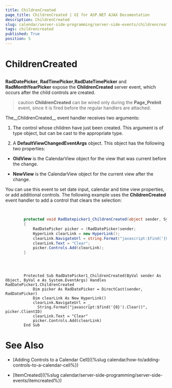 ```yaml
---
title: ChildrenCreated
page_title: ChildrenCreated | UI for ASP.NET AJAX Documentation
description: ChildrenCreated
slug: calendar/server-side-programming/server-side-events/childrencreated
tags: childrencreated
published: True
position: 5
---
```


# ChildrenCreated



## 

__RadDatePicker__, __RadTimePicker__,__RadDateTimePicker__ and __RadMonthYearPicker__ expose the __ChildrenCreated__ server event, which occurs after the child controls are created.

>caution  __ChildrenCreated__ can be wired only during the __Page_PreInit__ event, since it is fired before the regular handlers are attached.
>


The__ChildrenCreated__ event handler receives two arguments:

1. The control whose children have just been created. This argument is of type object, but can be cast to the appropriate type.

1. A __DefaultViewChangedEventArgs__ object. This object has the following two properties:

* __OldView__ is the CalendarView object for the view that was current before the change.

* __NewView__ is the CalendarView object for the current view after the change.

You can use this event to set date input, calendar and time view properties, or add additional controls. The following example uses the __ChildrenCreated__ event handler to add a control that clears the selection:



````C#
	
	
	    protected void RadDatepicker1_ChildrenCreated(object sender, System.EventArgs e)
	    {
	        RadDatePicker picker = (RadDatePicker)sender;
	        HyperLink clearLink = new HyperLink();
	        clearLink.NavigateUrl = string.Format("javascript:$find('{0}').Clear()", picker.ClientID);
	        clearLink.Text = "Clear";
	        picker.Controls.Add(clearLink);
	    }
				
````
````VB.NET
	     
	
	    Protected Sub RadDatePicker1_ChildrenCreated(ByVal sender As Object, ByVal e As System.EventArgs) Handles RadDatePicker1.ChildrenCreated
	        Dim picker As RadDatePicker = DirectCast(sender, RadDatePicker)
	        Dim clearLink As New HyperLink()
	        clearLink.NavigateUrl = _
	          String.Format("javascript:$find('{0}').Clear()", picker.ClientID)
	        clearLink.Text = "Clear"
	        picker.Controls.Add(clearLink)
	    End Sub
````


# See Also

 * [Adding Controls to a Calendar Cell]({%slug calendar/how-to/adding-controls-to-a-calendar-cell%})

 * [ItemCreated]({%slug calendar/server-side-programming/server-side-events/itemcreated%})
